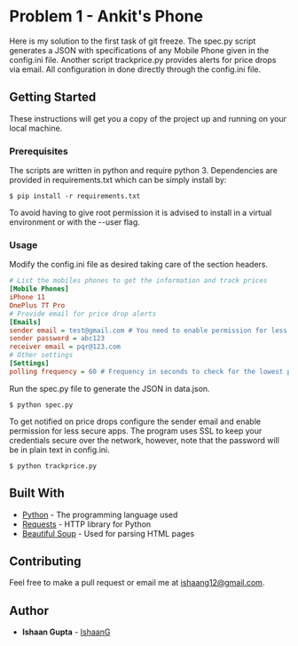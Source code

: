 # Problem 1 - Ankit's Phone

Here is my solution to the first task of git freeze. The spec.py script generates a JSON with specifications of any Mobile Phone given in the config.ini file. Another script trackprice.py provides alerts for price drops via email. All configuration in done directly through the config.ini file.

## Getting Started

These instructions will get you a copy of the project up and running on your local machine.

### Prerequisites

The scripts are written in python and require python 3. Dependencies are provided in requirements.txt which can be simply install by:


    $ pip install -r requirements.txt


To avoid having to give root permission it is advised to install in a virtual environment or with the --user flag.

### Usage

Modify the config.ini file as desired taking care of the section headers.

```ini
# List the mobiles phones to get the information and track prices
[Mobile Phones]
iPhone 11
OnePlus 7T Pro
# Provide email for price drop alerts
[Emails]
sender email = test@gmail.com # You need to enable permission for less secure apps for the sender gmail account
sender password = abc123
receiver email = pqr@123.com
# Other settings
[Settings]
polling frequency = 60 # Frequency in seconds to check for the lowest prices 
```

Run the spec.py file to generate the JSON in data.json.


    $ python spec.py


To get notified on price drops configure the sender email and enable permission for less secure apps. The program uses SSL to keep your credentials secure over the network, however, note that the password will be in plain text in config.ini.


    $ python trackprice.py


## Built With

* [Python](https://www.python.org/) - The programming language used
* [Requests](https://requests.readthedocs.io/en/master/) - HTTP library for Python
* [Beautiful Soup](https://www.crummy.com/software/BeautifulSoup/bs4/doc/) - Used for parsing HTML pages

## Contributing

Feel free to make a pull request or email me at <ishaang12@gmail.com>.

## Author

* **Ishaan Gupta** - [IshaanG](https://github.com/IshaanG)